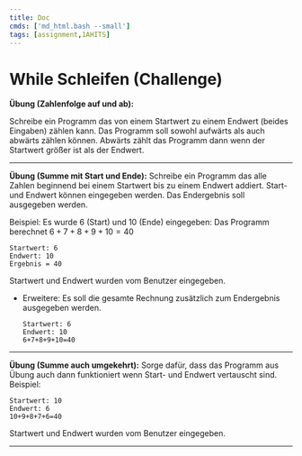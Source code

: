 ```yaml
---
title: Doc
cmds: ['md_html.bash --small']
tags: [assignment,1AHITS]
---
```


# While Schleifen (Challenge)

**Übung (Zahlenfolge auf und ab):**

Schreibe ein Programm das von einem Startwert zu einem Endwert (beides Eingaben) zählen kann. Das Programm soll sowohl aufwärts als auch abwärts zählen können. Abwärts zählt das Programm dann wenn der Startwert größer ist als der Endwert.




---

**Übung (Summe mit Start und Ende):**
Schreibe ein Programm das alle Zahlen beginnend bei einem Startwert bis zu einem Endwert addiert. Start- und Endwert können eingegeben werden. Das Endergebnis soll ausgegeben werden.

Beispiel: Es wurde 6 (Start) und 10 (Ende) eingegeben:
Das Programm berechnet $6+7+8+9+10=40$

```
Startwert: 6
Endwert: 10
Ergebnis = 40
```

Startwert und Endwert wurden vom Benutzer eingegeben.

- Erweitere: Es soll die gesamte Rechnung zusätzlich zum Endergebnis ausgegeben werden.

  ```
  Startwert: 6
  Endwert: 10
  6+7+8+9+10=40  
  ```

  

---

**Übung (Summe auch umgekehrt):**
Sorge dafür, dass das Programm aus Übung  auch dann funktioniert wenn Start- und Endwert vertauscht sind. Beispiel:

```
Startwert: 10
Endwert: 6
10+9+8+7+6=40
```

Startwert und Endwert wurden vom Benutzer eingegeben.

---

